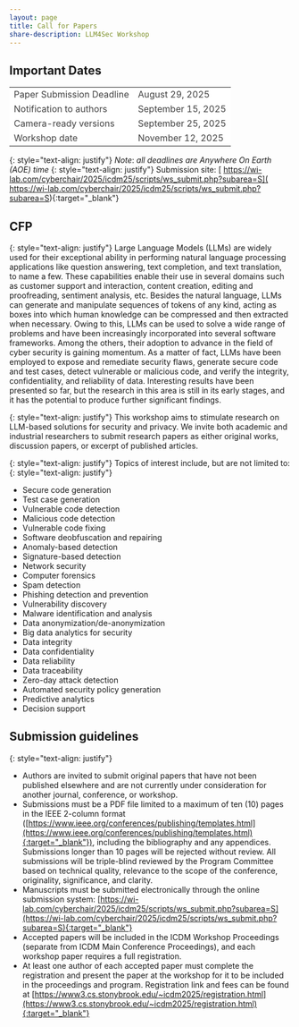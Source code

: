 ```yaml
---
layout: page
title: Call for Papers
share-description: LLM4Sec Workshop
---
```


## Important Dates

<table>
  <tbody>
    <tr style="background-color:#FFFFFF; color:#404040">
      <td>Paper Submission Deadline</td>
      <td>August 29, 2025</td>
    </tr>
    <tr style="background-color:#FFFFFF; color:#404040">
      <td>Notification to authors</td>
      <td>September 15, 2025</td>
    </tr>
    <tr style="background-color:#FFFFFF; color:#404040">
      <td>Camera-ready versions</td>
      <td>September 25, 2025</td>
    </tr>
    <tr style="background-color:#FFFFFF; color:#404040">
      <td>Workshop date</td>
      <td>November 12, 2025</td>
    </tr>
  </tbody>
</table>

{: style="text-align: justify"}
*Note*: _all deadlines are Anywhere On Earth (AOE) time_
{: style="text-align: justify"}
Submission site: [ https://wi-lab.com/cyberchair/2025/icdm25/scripts/ws_submit.php?subarea=S]( https://wi-lab.com/cyberchair/2025/icdm25/scripts/ws_submit.php?subarea=S){:target="_blank"}


## CFP
{: style="text-align: justify"}
Large Language Models (LLMs) are widely used for their exceptional ability in performing natural language processing applications like question answering, text completion, and text translation, to name a few. These capabilities enable their use in several domains such as customer support and interaction, content creation, editing and proofreading, sentiment analysis, etc. Besides the natural language, LLMs can generate and manipulate sequences of tokens of any kind, acting as boxes into which human knowledge can be compressed and then extracted when necessary. Owing to this, LLMs can be used to solve a wide range of problems and have been increasingly incorporated into several software frameworks. Among the others, their adoption to advance in the field of cyber security is gaining momentum. As a matter of fact, LLMs have been employed to expose and remediate security flaws, generate secure code and test cases, detect vulnerable or malicious code, and verify the integrity, confidentiality, and reliability of data. Interesting results have been presented so far, but the research in this area is still in its early stages, and it has the potential to produce further significant findings.

{: style="text-align: justify"}
This workshop aims to stimulate research on LLM-based solutions for security and privacy. We invite both academic and industrial researchers to submit research papers as either original works, discussion papers, or excerpt of published articles.

{: style="text-align: justify"}
Topics of interest include, but are not limited to:
{: style="text-align: justify"}
- Secure code generation
- Test case generation
- Vulnerable code detection
- Malicious code detection
- Vulnerable code fixing
- Software deobfuscation and repairing
- Anomaly-based detection
- Signature-based detection
- Network security
- Computer forensics
- Spam detection
- Phishing detection and prevention
- Vulnerability discovery
- Malware identification and analysis
- Data anonymization/de-anonymization
- Big data analytics for security
- Data integrity
- Data confidentiality
- Data reliability
- Data traceability
- Zero-day attack detection
- Automated security policy generation
- Predictive analytics
- Decision support


## Submission guidelines
{: style="text-align: justify"}
- Authors are invited to submit original papers that have not been published elsewhere and are not currently under consideration for another journal, conference, or workshop.
- Submissions must be a PDF file limited to a maximum of ten (10) pages in the IEEE 2-column format ([https://www.ieee.org/conferences/publishing/templates.html](https://www.ieee.org/conferences/publishing/templates.html){:target="_blank"}), including the bibliography and any appendices. Submissions longer than 10 pages will be rejected without review. All submissions will be triple-blind reviewed by the Program Committee based on technical quality, relevance to the scope of the conference, originality, significance, and clarity.
- Manuscripts must be submitted electronically through the online submission system: [https://wi-lab.com/cyberchair/2025/icdm25/scripts/ws_submit.php?subarea=S](https://wi-lab.com/cyberchair/2025/icdm25/scripts/ws_submit.php?subarea=S){:target="_blank"}
- Accepted papers will be included in the ICDM Workshop Proceedings (separate from ICDM Main Conference Proceedings), and each workshop paper requires a full registration.
- At least one author of each accepted paper must complete the registration and present the paper at the workshop for it to be included in the proceedings and program. Registration link and fees can be found at [https://www3.cs.stonybrook.edu/~icdm2025/registration.html](https://www3.cs.stonybrook.edu/~icdm2025/registration.html){:target="_blank"}
